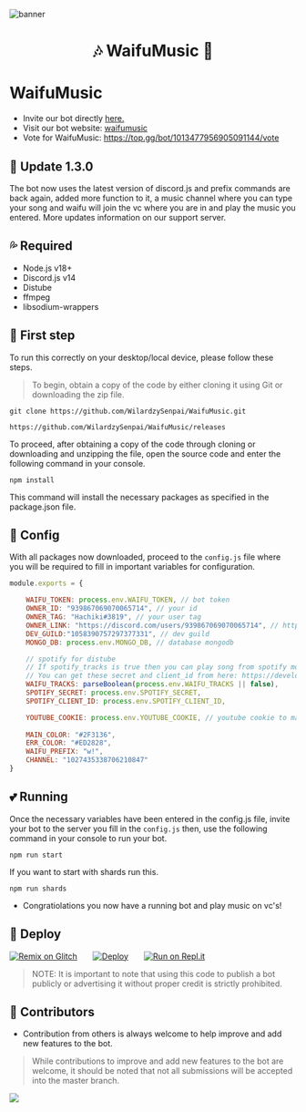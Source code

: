 ![banner]()

<h1 align="center">🎶 WaifuMusic 🎵</h1>

# WaifuMusic
- Invite our bot directly [here.](https://discord.com/api/oauth2/authorize?client_id=1013477956905091144&permissions=3524689&scope=bot)
- Visit our bot website: [waifumusic](https://waifumusic.ml)
- Vote for WaifuMusic: https://top.gg/bot/1013477956905091144/vote

## 💨 Update 1.3.0

The bot now uses the latest version of discord.js and prefix commands are back again, added more function to it, a music channel where you can type your song and waifu will join the vc where you are in and play the music you entered. More updates information on our support server.

## 💦 Required

- Node.js v18+
- Discord.js v14
- Distube
- ffmpeg
- libsodium-wrappers

## 🔰 First step

To run this correctly on your desktop/local device, please follow these steps.

> To begin, obtain a copy of the code by either cloning it using Git or downloading the zip file.
```
git clone https://github.com/WilardzySenpai/WaifuMusic.git
```
```
https://github.com/WilardzySenpai/WaifuMusic/releases
```
To proceed, after obtaining a copy of the code through cloning or downloading and unzipping the file, open the source code and enter the following command in your console.
```
npm install
```
This command will install the necessary packages as specified in the package.json file.

## 💠 Config

With all packages now downloaded, proceed to the `config.js` file where you will be required to fill in important variables for configuration.
```js
module.exports = {

    WAIFU_TOKEN: process.env.WAIFU_TOKEN, // bot token
    OWNER_ID: "939867069070065714", // your id
    OWNER_TAG: "Hachiki#3819", // your user tag
    OWNER_LINK: "https://discord.com/users/939867069070065714", // https://discord.com/users/paste-ur-id-here
    DEV_GUILD:"1058390757297377331", // dev guild
    MONGO_DB: process.env.MONGO_DB, // database mongodb

    // spotify for distube
    // If spotify_tracks is true then you can play song from spotify more than 100+ the default is *false*
    // You can get these secret and client_id from here: https://developer.spotify.com/dashboard/applications
    WAIFU_TRACKS: parseBoolean(process.env.WAIFU_TRACKS || false),
    SPOTIFY_SECRET: process.env.SPOTIFY_SECRET,
    SPOTIFY_CLIENT_ID: process.env.SPOTIFY_CLIENT_ID,

    YOUTUBE_COOKIE: process.env.YOUTUBE_COOKIE, // youtube cookie to make less lag
    
    MAIN_COLOR: "#2F3136",
    ERR_COLOR: "#ED2828",
    WAIFU_PREFIX: "w!",
    CHANNEL: "1027435338706210847"
}
```
## 💕 Running
Once the necessary variables have been entered in the config.js file, invite your bot to the server you fill in the `config.js` then, use the following command in your console to run your bot.
```
npm run start
```
If you want to start with shards run this.
```
npm run shards
```
- Congratiolations you now have a running bot and play music on vc's!

## 💫 Deploy

[![Remix on Glitch](https://cdn.glitch.com/2703baf2-b643-4da7-ab91-7ee2a2d00b5b%2Fremix-button.svg)](https://glitch.com/edit/#!/import/github/WilardzySenpai/WaifuMusic)&nbsp;&nbsp;&nbsp;&nbsp;&nbsp;&nbsp;
[![Deploy](https://www.herokucdn.com/deploy/button.svg)](https://heroku.com/deploy?template=https://github.com/WilardzySenpai/WaifuMusic)&nbsp;&nbsp;&nbsp;&nbsp;&nbsp;&nbsp;
[![Run on Repl.it](https://repl.it/badge/github/WilardzySenpai/WaifuMusic)](https://repl.it/github/SudhanPlayz/Discord-MusicBot)

> NOTE: It is important to note that using this code to publish a bot publicly or advertising it without proper credit is strictly prohibited.

## 🤝 Contributors
- Contribution from others is always welcome to help improve and add new features to the bot.
> While contributions to improve and add new features to the bot are welcome, it should be noted that not all submissions will be accepted into the master branch.

<a href="https://github.com/WilardzySenpai/WaifuMusic/graphs/contributors">
  <img src="https://contributors-img.web.app/image?repo=WilardzySenpai/WaifuMusic" />
</a>

